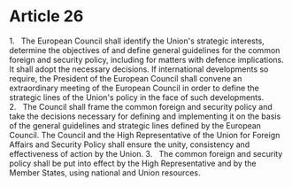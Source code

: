 # Article 26
1.   The European Council shall identify the Union's strategic interests, determine the objectives of and define general guidelines for the common foreign and security policy, including for matters with defence implications. It shall adopt the necessary decisions. If international developments so require, the President of the European Council shall convene an extraordinary meeting of the European Council in order to define the strategic lines of the Union's policy in the face of such developments. 2.   The Council shall frame the common foreign and security policy and take the decisions necessary for defining and implementing it on the basis of the general guidelines and strategic lines defined by the European Council. The Council and the High Representative of the Union for Foreign Affairs and Security Policy shall ensure the unity, consistency and effectiveness of action by the Union. 3.   The common foreign and security policy shall be put into effect by the High Representative and by the Member States, using national and Union resources.